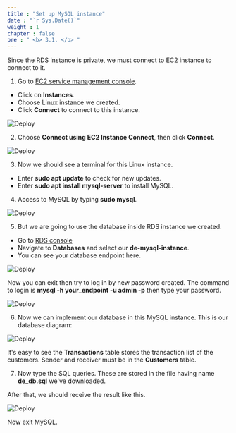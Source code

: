 ```yaml
---
title : "Set up MySQL instance"
date : "`r Sys.Date()`"
weight : 1
chapter : false
pre : " <b> 3.1. </b> "
---
```


Since the RDS instance is private, we must connect to EC2 instance to connect to it.

1. Go to [EC2 service management console](https://console.aws.amazon.com/ec2/v2/home).
  + Click on **Instances**.
  + Choose Linux instance we created.
  + Click **Connect** to connect to this instance.

![Deploy](images/3.deploy/01-connect_to_ec2_instance.png)

2. Choose **Connect using EC2 Instance Connect**, then click **Connect**.

![Deploy](images/3.deploy/02-connect.png)

3. Now we should see a terminal for this Linux instance.
  + Enter **sudo apt update** to check for new updates.
  + Enter **sudo apt install mysql-server** to install MySQL.

4. Access to MySQL by typing **sudo mysql**.

![Deploy](images/3.deploy/03-mysql_signin.png)

5. But we are going to use the database inside RDS instance we created.
  + Go to [RDS console](https://console.aws.amazon.com/rds/home)
  + Navigate to **Databases** and select our **de-mysql-instance**.
  + You can see your database endpoint here.

![Deploy](images/3.deploy/04-see_rds_endpoint.png)

Now you can exit then try to log in by new password created. The command to login is **mysql -h your_endpoint -u admin -p** then type your password.

![Deploy](images/3.deploy/05-mysql_login.png)

6. Now we can implement our database in this MySQL instance. This is our database diagram:

![Deploy](images/3.deploy/06-db_diagrams.png)

It's easy to see the **Transactions** table stores the transaction list of the customers. Sender and receiver must be in the **Customers** table.

7. Now type the SQL queries. These are stored in the file having name **de_db.sql** we've downloaded.

After that, we should receive the result like this.

![Deploy](images/3.deploy/07-SQL_queries.png)

Now exit MySQL.